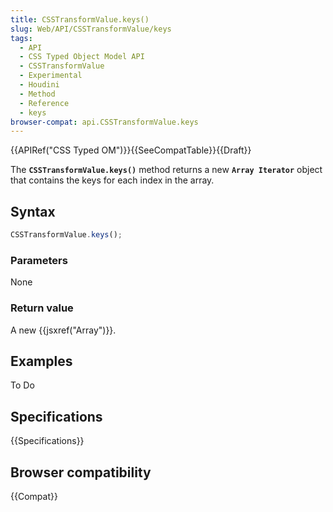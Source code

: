 ```yaml
---
title: CSSTransformValue.keys()
slug: Web/API/CSSTransformValue/keys
tags:
  - API
  - CSS Typed Object Model API
  - CSSTransformValue
  - Experimental
  - Houdini
  - Method
  - Reference
  - keys
browser-compat: api.CSSTransformValue.keys
---
```

{{APIRef("CSS Typed OM")}}{{SeeCompatTable}}{{Draft}}

The **`CSSTransformValue.keys()`** method
returns a new **`Array Iterator`** object that contains the keys
for each index in the array.

## Syntax

```js
CSSTransformValue.keys();
```

### Parameters

None

### Return value

A new {{jsxref("Array")}}.

## Examples

To Do

## Specifications

{{Specifications}}

## Browser compatibility

{{Compat}}
